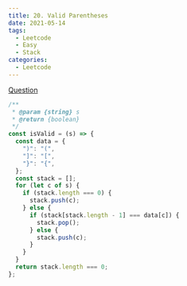 ```yaml
---
title: 20. Valid Parentheses
date: 2021-05-14
tags:
  - Leetcode
  - Easy
  - Stack
categories:
  - Leetcode
---
```


[Question](https://leetcode.com/problems/valid-parentheses/)

```js
/**
 * @param {string} s
 * @return {boolean}
 */
const isValid = (s) => {
  const data = {
    ")": "(",
    "]": "[",
    "}": "{",
  };
  const stack = [];
  for (let c of s) {
    if (stack.length === 0) {
      stack.push(c);
    } else {
      if (stack[stack.length - 1] === data[c]) {
        stack.pop();
      } else {
        stack.push(c);
      }
    }
  }
  return stack.length === 0;
};
```

